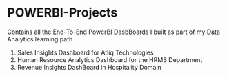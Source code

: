 # POWERBI-Projects
Contains all the End-To-End PowerBI DasbBoards I built as part of my Data Analytics learning path

1. Sales Insights Dashboard for Atliq Technologies
2. Human Resource Analytics Dashboard for the HRMS Department
3. Revenue Insights DashBoard in Hospitality Domain
